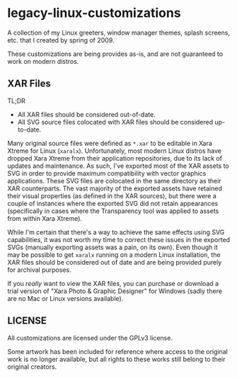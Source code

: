 # legacy-linux-customizations

A collection of my Linux greeters, window manager themes, splash screens, etc.
that I created by spring of 2009.

These customizations are being provides as-is, and are not guaranteed to work
on modern distros.



## XAR Files

TL;DR

* All XAR files should be considered out-of-date.
* All SVG source files colocated with XAR files should be considered up-to-date.

Many original source files were defined as `*.xar` to be editable in Xara Xtreme
for Linux (`xaralx`).  Unfortunately, most modern Linux distros have dropped
Xara Xtreme from their application repositories, due to its lack of updates and
maintenance.  As such, I've exported most of the XAR assets to SVG in order to
provide maximum compatibility with vector graphics applications.  These SVG
files are colocated in the same directory as their XAR counterparts.  The vast
majority of the exported assets have retained their visual properties (as
defined in the XAR sources), but there were a couple of instances where the
exported SVG did not retain appearances (specifically in cases where the
Transparency tool was applied to assets from within Xara Xtreme).

While I'm certain that there's a way to achieve the same effects using SVG
capabilities, it was not worth my time to correct these issues in the exported
SVGs (manually exporting assets was a pain, on its own).  Even though it may be
possible to get `xaralx` running on a modern Linux installation, the XAR files
should be considered out of date and are being provided purely for archival
purposes.

If you _really_ want to view the XAR files, you can purchase or download a trial
version of "Xara Photo & Graphic Designer" for Windows (sadly there are no Mac
or Linux versions available).



## LICENSE
All customizations are licensed under the GPLv3 license.

Some artwork has been included for reference where access to the original
work is no longer available, but all rights to these works still belong to their
original creators.
